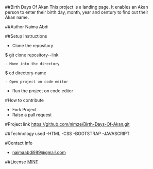 ##Birth Days Of Akan
This project is a landing page. It enables an Akan person to enter their birth day, month, year and century to find out their Akan name.

##Author
Naima Abdi

##Setup Instructions
- Clone the repository

$ git clone repository--link
```
- Move into the directory
```
$ cd directory-name
```
- Open project on code editor
```
- Run the project on code editor

#How to contribute
- Fork Project
- Raise a pull request

#Project link
https://github.com/nimze/Birth-Days-Of-Akan.git

##Technology used
-HTML
-CSS
-BOOTSTRAP
-JAVASCRIPT

#Contact Info
- naimaabdi989@gmail.com

##License
[MINT]("http://creativecommons.org/licenses/by/4.0/")